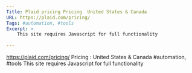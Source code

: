 ```yaml
---
Title: Plaid pricing Pricing  United States & Canada
URL: https://plaid.com/pricing/
Tags: #automation, #tools
Excerpt: >
    This site requires Javascript for full functionality
	
---
```

https://plaid.com/pricing/
Pricing : United States & Canada
#automation, #tools
This site requires Javascript for full functionality